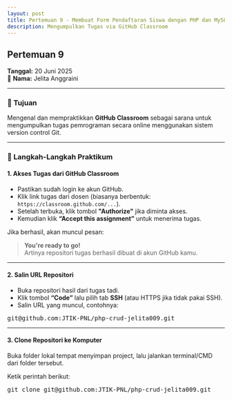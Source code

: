 ```yaml
---
layout: post
title: Pertemuan 9 - Membuat Form Pendaftaran Siswa dengan PHP dan MySQL
description: Mengumpulkan Tugas via GitHub Classroom
---
```


## Pertemuan 9  
**Tanggal:** 20 Juni 2025  
📝 **Nama:** Jelita Anggraini

---

### 🎯 Tujuan

Mengenal dan mempraktikkan **GitHub Classroom** sebagai sarana untuk mengumpulkan tugas pemrograman secara online menggunakan sistem version control Git.

---

### 🔧 Langkah-Langkah Praktikum

#### 1. Akses Tugas dari GitHub Classroom

- Pastikan sudah login ke akun GitHub.
- Klik link tugas dari dosen (biasanya berbentuk: `https://classroom.github.com/...`).
- Setelah terbuka, klik tombol **"Authorize"** jika diminta akses.
- Kemudian klik **“Accept this assignment”** untuk menerima tugas.

Jika berhasil, akan muncul pesan:
> **You're ready to go!**  
Artinya repositori tugas berhasil dibuat di akun GitHub kamu.

---

#### 2. Salin URL Repositori

- Buka repositori hasil dari tugas tadi.
- Klik tombol **“Code”** lalu pilih tab **SSH** (atau HTTPS jika tidak pakai SSH).
- Salin URL yang muncul, contohnya:

<pre>
git@github.com:JTIK-PNL/php-crud-jelita009.git
</pre>

---

#### 3. Clone Repositori ke Komputer

Buka folder lokal tempat menyimpan project, lalu jalankan terminal/CMD dari folder tersebut.

Ketik perintah berikut:

<pre>
git clone git@github.com:JTIK-PNL/php-crud-jelita009.git
</pre>
